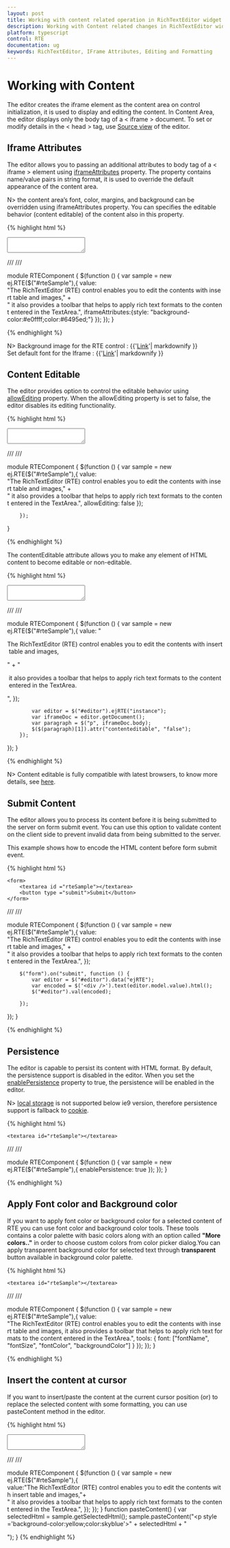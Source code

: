 ```yaml
---
layout: post
title: Working with content related operation in RichTextEditor widget
description: Working with Content related changes in RichTextEditor widget
platform: typescript
control: RTE
documentation: ug
keywords: RichTextEditor, IFrame Attributes, Editing and Formatting 
---
```

# Working with Content

The editor creates the iframe element as the content area on control initialization, it is used to display and editing the content. In Content Area, the editor displays only the body tag of a &lt; iframe &gt; document. To set or modify details in the &lt; head &gt; tag, use [Source view](#footer#source-view) of the editor.

## Iframe Attributes

The editor allows you to passing an additional attributes to body tag of a &lt; iframe &gt; element using [iframeAttributes](https://help.syncfusion.com/api/js/ejrte#members:iframeattributes) property. The property contains name/value pairs in string format, it is used to override the default appearance of the content area. 

N> the content area’s font, color, margins, and background can be overridden using iframeAttributes property. You can specifies the editable behavior (content editable) of the content also in this property.

{% highlight html %}

<textarea id="rteSample"></textarea>
 
/// <reference path="tsfiles/jquery.d.ts" />
/// <reference path="tsfiles/ej.web.all.d.ts" />

module RTEComponent {
    $(function () {
        var sample = new ej.RTE($("#rteSample"),{
            value: "The RichTextEditor (RTE) control enables you to edit the contents with insert table and images," +
            " it also provides a toolbar that helps to apply rich text formats to the content entered in the TextArea.",
            iframeAttributes:{style: "background-color:#e0ffff;color:#6495ed;"}
        });
    });
}

{% endhighlight %}

N> Background image for the RTE control : {{'[Link](http://jsplayground.syncfusion.com/Sync_cpaoqshs)'| markdownify }} <BR>
Set default font for the Iframe : {{'[Link](http://jsplayground.syncfusion.com/Sync_k2uwsibi)'| markdownify }}


## Content Editable

The editor provides option to control the editable behavior using [allowEditing](https://help.syncfusion.com/api/js/ejrte#members:allowediting) property. When the allowEditing property is set to false, the editor disables its editing functionality. 

{% highlight html %}

<textarea id ="rteSample"></textarea>

/// <reference path="tsfiles/jquery.d.ts" />
/// <reference path="tsfiles/ej.web.all.d.ts" />

module RTEComponent {
    $(function () {
        var sample = new ej.RTE($("#rteSample"),{
                value: "The RichTextEditor (RTE) control enables you to edit the contents with insert table and images," +
                " it also provides a toolbar that helps to apply rich text formats to the content entered in the TextArea.",
                allowEditing: false
            });

        });
 }

</script>
{% endhighlight %}

The contentEditable attribute allows you to make any element of HTML content to become editable or non-editable.  

{% highlight html %}

<textarea id ="editor"></textarea>

/// <reference path="tsfiles/jquery.d.ts" />
/// <reference path="tsfiles/ej.web.all.d.ts" />

module RTEComponent {
    $(function () {
        var sample = new ej.RTE($("#rteSample"),{
                value: "<p>The RichTextEditor (RTE) control enables you to edit the contents with insert table and images,</p>" +
                "<p> it also provides a toolbar that helps to apply rich text formats to the content entered in the TextArea.</p>",
            });

            var editor = $("#editor").ejRTE("instance");
            var iframeDoc = editor.getDocument();
            var paragraph = $("p", iframeDoc.body);
            $($(paragraph)[1]).attr("contenteditable", "false");
        });
   });
}

{% endhighlight %}

N> Content editable is fully compatible with latest browsers, to know more details, see [here](http://www.w3schools.com/tags/att_global_contenteditable.asp#).

## Submit Content

The editor allows you to process its content before it is being submitted to the server on form submit event. You can use this option to validate content on the client side to prevent invalid data from being submitted to the server.

This example shows how to encode the HTML content before form submit event.

{% highlight html %}

    <form>
        <textarea id ="rteSample"></textarea>
        <button type ="submit">Submit</button>
    </form>
/// <reference path="tsfiles/jquery.d.ts" />
/// <reference path="tsfiles/ej.web.all.d.ts" />

module RTEComponent {
    $(function () {
        var sample = new ej.RTE($("#rteSample"),{
                value: "The RichTextEditor (RTE) control enables you to edit the contents with insert table and images," +
                " it also provides a toolbar that helps to apply rich text formats to the content entered in the TextArea.",
            });

        $("form").on("submit", function () {
            var editor = $("#editor").data("ejRTE");
            var encoded = $('<div />').text(editor.model.value).html();
            $("#editor").val(encoded);

        });
   });
}

{% endhighlight %}

## Persistence

The editor is capable to persist its content with HTML format. By default, the persistence support is disabled in the editor. When you set the [enablePersistence](https://help.syncfusion.com/api/js/ejrte#members:enablepersistence) property to true, the persistence will be enabled in the editor.

N>  [local storage](http://www.w3schools.com/html/html5_webstorage.asp#) is not supported below ie9 version, therefore persistence support is fallback to [cookie](http://www.w3schools.com/js/js_cookies.asp#).

{% highlight html %}

    <textarea id="rteSample"></textarea>

/// <reference path="tsfiles/jquery.d.ts" />
/// <reference path="tsfiles/ej.web.all.d.ts" />

module RTEComponent {
    $(function () {
        var sample = new ej.RTE($("#rteSample"),{
                enablePersistence: true
            });
        });
  }


{% endhighlight %}

## Apply Font color and Background color

If you want to apply font  color or background color for a selected content of RTE you can use font color and background color tools. These tools contains a color palette with basic colors along with an option called **"More colors.."** in order to choose custom colors from color picker dialog.You can apply transparent background color for selected text through **transparent** button available in background color palette.

{% highlight html %}

    <textarea id="rteSample"></textarea>

/// <reference path="tsfiles/jquery.d.ts" />
/// <reference path="tsfiles/ej.web.all.d.ts" />

module RTEComponent {
    $(function () {
        var sample = new ej.RTE($("#rteSample"),{
              value: "The RichTextEditor (RTE) control enables you to edit the contents with insert table and images, it also provides a toolbar that helps to apply rich text formats to the content entered in the TextArea.",
              tools: {
                font: ["fontName", "fontSize", "fontColor", "backgroundColor"]
            }
        });
     });
}

{% endhighlight %}

## Insert the content at cursor

If you want to insert/paste the content at the current cursor position (or) to replace the selected content with some formatting, you can use pasteContent method in the editor.

{% highlight html %}

<textarea id="rteSample"></textarea>

/// <reference path="tsfiles/jquery.d.ts" />
/// <reference path="tsfiles/ej.web.all.d.ts" />

module RTEComponent {
    $(function () {
        var sample = new ej.RTE($("#rteSample"),{
            value:"The RichTextEditor (RTE) control enables you to edit the contents with insert table and images,"+
            " it also provides a toolbar that helps to apply rich text formats to the content entered in the TextArea.",
        });
    });
}
    function pasteContent() {
        var selectedHtml = sample.getSelectedHtml();
        sample.pasteContent("<p style ='background-color:yellow;color:skyblue'>" + selectedHtml + "</p>");
    }
{% endhighlight %}
